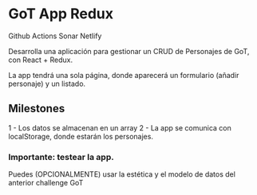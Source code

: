 # GoT App Redux

Github Actions
Sonar
Netlify

Desarrolla una aplicación para gestionar un CRUD de Personajes de GoT, con React + Redux.

La app tendrá una sola página, donde aparecerá un formulario (añadir personaje) y un listado.

## Milestones

1 - Los datos se almacenan en un array 2 - La app se comunica con localStorage, donde estarán los personajes.

### Importante: testear la app.

Puedes (OPCIONALMENTE) usar la estética y el modelo de datos del anterior challenge GoT

